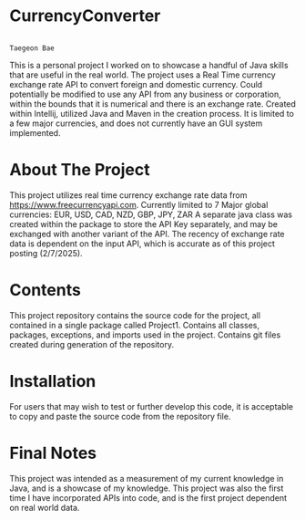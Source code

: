 # CurrencyConverter                                                                                                                                                                           
                                                                                                                                                                                            Taegeon Bae
This is a personal project I worked on to showcase a handful of Java skills that are useful in the real world.
The project uses a Real Time currency exchange rate API to convert foreign and domestic currency.
Could potentially be modified to use any API from any business or corporation, within the bounds that it is numerical and there is an exchange rate.
Created within Intellij, utilized Java and Maven in the creation process.
It is limited to a few major currencies, and does not currently have an GUI system implemented.

# About The Project
This project utilizes real time currency exchange rate data from https://www.freecurrencyapi.com.
Currently limited to 7 Major global currencies: EUR, USD, CAD, NZD, GBP, JPY, ZAR
A separate java class was created within the package to store the API Key separately, and may be exchanged with another variant of the API.
The recency of exchange rate data is dependent on the input API, which is accurate as of this project posting (2/7/2025).

# Contents
This project repository contains the source code for the project, all contained in a single package called Project1.
Contains all classes, packages, exceptions, and imports used in the project.
Contains git files created during generation of the repository.

# Installation
For users that may wish to test or further develop this code, it is acceptable to copy and paste the source code from the repository file. 

# Final Notes
This project was intended as a measurement of my current knowledge in Java, and is a showcase of my knowledge.
This project was also the first time I have incorporated APIs into code, and is the first project dependent on real world data.
